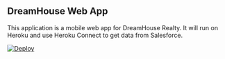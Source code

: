 DreamHouse Web App
------------------

This application is a mobile web app for DreamHouse Realty. It will run on Heroku and use Heroku Connect to get data from Salesforce.

<a href="https://heroku.com/deploy"><img src="https://www.herokucdn.com/deploy/button.svg" alt="Deploy"> </a>
